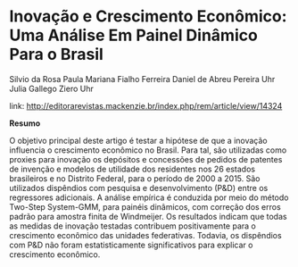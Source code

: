 #  Inovação e Crescimento Econômico: Uma Análise Em Painel Dinâmico Para o Brasil   

Silvio da Rosa Paula
Mariana Fialho Ferreira 
Daniel de Abreu Pereira Uhr                                
Julia Gallego Ziero Uhr                  

link: http://editorarevistas.mackenzie.br/index.php/rem/article/view/14324

**Resumo** 

O objetivo principal deste artigo é testar a hipótese de que a inovação 
influencia o crescimento econômico no Brasil. Para tal, são utilizadas 
como proxies para inovação os depósitos e concessões de pedidos de patentes
de invenção e modelos de utilidade dos residentes nos 26 estados 
brasileiros e no Distrito Federal, para o período de 2000 a 2015. 
São utilizados dispêndios com pesquisa e desenvolvimento (P&D) entre os 
regressores adicionais. A análise empírica é conduzida por meio do método 
Two-Step System-GMM, para painéis dinâmicos, com correção dos erros padrão
para amostra finita de Windmeijer. Os resultados indicam que todas as
medidas de inovação testadas contribuem positivamente para o crescimento 
econômico das unidades federativas. Todavia, os dispêndios com P&D não
foram estatisticamente significativos para explicar o crescimento econômico.
